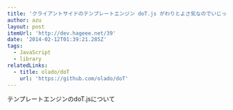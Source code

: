 ```yaml
---
title: 'クライアントサイドのテンプレートエンジン doT.js がわりとよさ気なのでいじってみる | デブ ハゲ'
author: azu
layout: post
itemUrl: 'http://dev.hageee.net/39'
date: '2014-02-12T01:39:21.285Z'
tags:
  - JavaScript
  - library
relatedLinks:
  - title: olado/doT
    url: 'https://github.com/olado/doT'
---
```

テンプレートエンジンのdoT.jsについて
